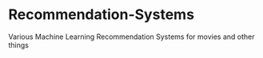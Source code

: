 # Recommendation-Systems
Various Machine Learning Recommendation Systems for movies and other things
